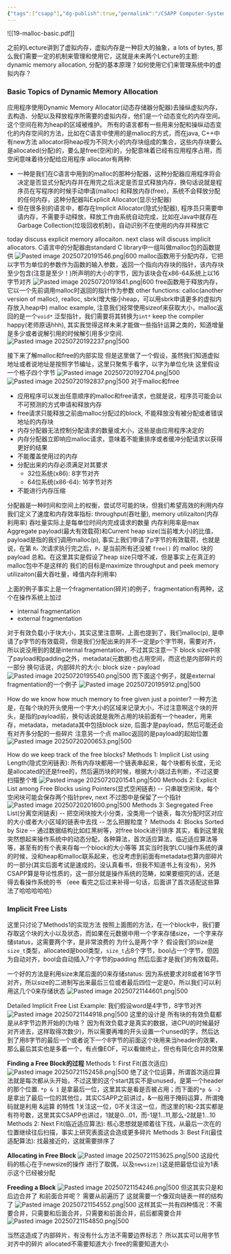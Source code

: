 ```yaml
---
{"tags":["csapp"],"dg-publish":true,"permalink":"/CSAPP Computer-System-A-Program-Perspective/Lecture 19 Dynamic Memory Allocation：Basic Concepts/","dgPassFrontmatter":true,"noteIcon":"","created":"2025-07-20T18:32:46.730+08:00","updated":"2025-07-21T15:56:05.984+08:00"}
---
```



![[19-malloc-basic.pdf]]

之前的Lecture讲到了虚拟内存，虚拟内存是一种巨大的抽象，a lots of bytes, 那么我们需要一定的机制来管理和使用它，这就是未来两个Lecture的主题: dynamic memory allocation, 分配的基本原理？如何使用它们来管理系统中的虚拟内存？

### Basic Topics of Dynamic Memory Allocation
应用程序使用Dynamic Memory Allocator(动态存储器分配器)去操纵虚拟内存，去构造、分配以及释放程序所需要的虚拟内存，他们是一个动态变化的内存空间。这个空间在称为heap的区域被维护。
所有的语言都有一些用来分配和操纵动态变化的内存空间的方法，比如在C语言中使用的是malloc的方式，而在java, C++中有new方法
allocator将heap视为不同大小的内存块组成的集合，这些内存块要么是allocated(分配)的，要么是free(空闲)的，分配意味着已经有应用程序占用，而空闲意味着待分配给应用程序
allocator有两种:
- 一种是我们在C语言中用到的malloc的那种分配器，这种分配器应用程序将会决定是否显式分配内存并在用完之后决定是否显式释放内存，换句话说就是程序员在写程序的时候手动申请(malloc) 和释放内存(free)，系统不会释放分配的任何内存，这种分配器叫Explicit Allocator(显示分配器)
- 但在很多别的语言中，都存在Implicit Allocator(隐式分配器), 程序员只需要申请内存，不需要手动释放，释放工作由系统自动完成，比如在Java中就存在Garbage Collection(垃圾回收机制)，自动识别不在使用的内存并释放它

today discuss explicit memory allocaiton. next class will discuss implicit allocators.
C语言中的分配器由standard C library中一组叫做malloc包的函数提供
![Pasted image 20250720191546.png|600](/img/user/accessory/Pasted%20image%2020250720191546.png)
malloc函数用于分配内存，它把以字节为单位的参数作为函数的输入参数，返回一个指向内存块的指针，该内存块至少包含(注意是至少！)所声明的大小的字节，因为该块会在x86-64系统上以16字节对齐
![Pasted image 20250720191841.png|600](/img/user/accessory/Pasted%20image%2020250720191841.png)
free函数用于释放内存，它以一个先前调用malloc时返回的指针作为参数
other functions: calloc(another version of malloc), realloc, sbrk(增大缩小heap，可以用sbrk申请更多的虚拟内存放入heap中)
malloc example, 注意我们经常使用sizeof来获取大小，malloc返回的是一个`void*` 泛型指针，我们需要将其转换为`int*` keep the compiler happy(老师原话hhh), 其实我觉得这样未来才能做一些指针运算之类的，知道增量是多少或者说解引用的时候解引用多少空间.
![Pasted image 20250720192237.png|500](/img/user/accessory/Pasted%20image%2020250720192237.png)

接下来了解malloc和free的内部实现
但是这里做了一个假设，虽然我们知道虚拟地址或者说地址是按照字节编址，这里只聚焦于看字，以字为单位化块 这里假设一个格子四个字节
![Pasted image 20250720192704.png|500](/img/user/accessory/Pasted%20image%2020250720192704.png)
![Pasted image 20250720192837.png|500](/img/user/accessory/Pasted%20image%2020250720192837.png)
对于malloc和free
- 应用程序可以发出任意顺序的malloc和free请求，也就是说，程序员可能会以不可预测的方式申请和释放内存
- free请求只能释放之前由malloc分配过的block, 不能释放没有被分配或者错误地址的内存块
- 内存分配器无法控制分配请求的数量或大小，这些是由应用程序决定的
- 内存分配器立即响应malloc请求，意味着不能重排序或者缓冲分配请求以获得更好的结果
- 不能覆盖使用过的内存
- 分配出来的内存必须满足对其要求
	- 32位系统(x86): 8字节对齐
	- 64位系统(x86-64): 16字节对齐
- 不能进行内存压缩

分配器是一种时间和空间上的权衡，尝试尽可能的块，但我们希望高效的利用内存
我们定义了速度和内存效率指标: throughput(吞吐量), memory utilizaiton(内存利用率)
吞吐量实际上是每单位时间内完成请求的数量
内存利用率是max Aggregate payload(最大有效载荷)和Current heap size(当前堆大小)的比值，payload是指的我们调用malloc(p), 事实上我们申请了p字节的有效载荷，也就是说，在第 `Rₖ` 次请求执行完之后，`Pₖ` 是当前所有还没被 `free()` 的 malloc 块的 payload 总和。在这里其实是假设了heap size只增不减，但是事实上在真正的malloc包中不是这样的
我们的目标是maximize throughput and peek memory utilizaiton(最大吞吐量，峰值内存利用率)

上面的例子事实上是一个fragmentation(碎片)的例子，fragmentation有两种，这个在操作系统上加过
- internal fragmentation
- external fragmentation

对于有效负载小于块大小，其实这里注意啊，上面也提到了，我们malloc(p), 是申请了p字节的有效载荷，但是我们分配出来的并不一定是p个字节啊，需要对齐，所以说没用到的就是internal fragmentation，不过其实注意一下 block size中除了payload和padding之外，metadata(元数据)也占用空间，而这也是内部碎片的一部分
换句话说，内部碎片的大小: block size - payload
![Pasted image 20250720195540.png|500](/img/user/accessory/Pasted%20image%2020250720195540.png)
而下面这个例子，就是external fragmentation的一个例子
![Pasted image 20250720195912.png|500](/img/user/accessory/Pasted%20image%2020250720195912.png)

How do we know how much memory to free given just a pointer?
一种方法是，在每个块的开头使用一个字大小的区域来记录大小，不过注意啊这个块的开头，是指的payload前，换句话说就是我所占用的块前面有一个header，用来存，metadata，metadata其中包括block size, 后面才是payload，然后可能还会有对齐多分配的一些碎片
注意另一个点 malloc返回的是payload的起始位置
![Pasted image 20250720200653.png|500](/img/user/accessory/Pasted%20image%2020250720200653.png)

How do we keep track of the free blocks?
Methods 1: Implicit List using Length(隐式空闲链表): 所有内存块都用一个链表串起来，每个块都有长度，无论是allocated的还是free的，然后遍历块的时候，根据大小跳过去判断，不过这要扫描整个堆
![Pasted image 20250720201541.png|500](/img/user/accessory/Pasted%20image%2020250720201541.png)
Methods 2: Explicit List among Free Blocks using Pointers(显式空闲链表) -- 只串联空闲块，每个空闲块可能会保存两个指针prev, next 不过图中是保留了一个指针
![Pasted image 20250720201600.png|500](/img/user/accessory/Pasted%20image%2020250720201600.png)
Methods 3: Segregated Free List(分离空闲链表) -- 把空闲块按大小分类，没类用一个链表，每次分配时区对应的大小或者大小区域的链表中去找 -- 怎么把握粒度？
Methods 4: Blocks Sorted by Size -- 通过数据结构比如红黑树等，对free block进行排序
其实，看到这里我突然想起来操作系统中的动态分配，各种算法，首次适应算法，临近适应算法等等，甚至有的有个表来存每一个block的大小等等 其实当时我学LCU操作系统的课的时候，没和heap和malloc联系起来，也没考虑到前面有metadata也算内部碎片的一部分(其实后面考试是速成的，没认真看书，但我不知道书上有没有)，另外CSAPP算是导论性质的，这一部分就是操作系统的范畴，如果要细究的话，还是得去看操作系统的书
（eee 看完之后过来补得一句话，后面讲了首次适配这些算法了哈哈哈哈哈）

### Implicit Free Lists
这里只讨论了Methods1的实现方法
按照上面图的方法，在一个block中，我们要存取这个块的大小以及状态，而如果在元数据中用一个字来存储size，一个字来存储status，这需要两个字，是非常浪费的
为什么是两个字？
假设我们的size是`size_t`类型，allocated是bool类型，`size_t`占8个字节，bool占一个字节，但因为自动对齐，bool会自动插入7个字节的padding 然后后面才是我们的有效载荷。

一个好的方法是利用size末尾后面的0来存储status: 因为系统要求对8或者16字节对齐，所以size的二进制写出来最后三位或者最后四位一定是0，所以我们可以利用这几个0来存储状态
![Pasted image 20250721144601.png|500](/img/user/accessory/Pasted%20image%2020250721144601.png)

Detailed Implicit Free List Example: 我们假设word是4字节，8字节对齐
![Pasted image 20250721144918.png|500](/img/user/accessory/Pasted%20image%2020250721144918.png)
这里的设计是 所有块的有效负载都是从8字节边界开始的(为啥？ 因为有效负载才是真实的数据，进CPU的时候最好对齐进去，这样取得次数少)，所以需要再堆的开头设置一个unsed的字，然后达到了用8字节的最后一个或者说下一个8字节的前面这个块用来当header的效果，那么最后其实也是多着一个，有点像EOF，可以看做终止，但也有简化合并的效果

**Finding a Free Block的过程**
Methods 1: First Fit(首次适应)
![Pasted image 20250721152458.png|500](/img/user/accessory/Pasted%20image%2020250721152458.png)
绝了这个位运算，所谓首次适应算法就是每次都从头开始，不过这里的这个start其实不是unused，是第一个header的那个位置. 
`*p & 1` 是拿最后一位，这里其实是看是否被占用；而下面的`*p & -2`是拿出了最后一位的其他位，其实CSAPP之前讲过，&一般用于掩码运算，所谓掩码就是利用 &运算 的特性 1关注这一位，0不关注这一位，而这里的1和-2其实都是有符号数，这里其实CSAPP也讲过，1就是0...01，而-1是1...11,那么-2就是1...10
Methods 2: Next Fit(临近适应算法): 核心思想就是顺着往下找，从最后一次在的位置继续往后扫描，事实上研究表面这会造成更多碎片
Methods 3: Best Fit(最佳适配算法): 找最接近的，这就需要排序了

**Allocating in Free Block**
![Pasted image 20250721153625.png|500](/img/user/accessory/Pasted%20image%2020250721153625.png)
这段代码的核心在于newsize的操作 进行了取偶，以及`newsize|1`这是把最低位设为1表示这个已经被分配

**Freeding a Block**
![Pasted image 20250721154246.png|500](/img/user/accessory/Pasted%20image%2020250721154246.png)
但这其实只是和后边合并了 和前面合并呢？ 需要从前遍历了
这就需要一个像双向链表一样的结构了
![Pasted image 20250721154552.png|500](/img/user/accessory/Pasted%20image%2020250721154552.png)
这样其实一共有四种情况：不需要合并，只需要和后面合并，只需要和前面合并，前后都需要合并
![Pasted image 20250721154850.png|500](/img/user/accessory/Pasted%20image%2020250721154850.png)

当然这造成了内部碎片，有没有什么方法不需要边界标志？
所以其实可以用字节对齐中的碎片
allocated不需要知道大小 free的需要知道大小

